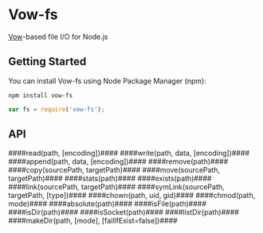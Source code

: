 Vow-fs
======

[Vow](https://github.com/dfilatov/jspromise)-based file I/O for Node.js

Getting Started
---------------
You can install Vow-fs using Node Package Manager (npm):

    npm install vow-fs


````javascript
var fs = require('vow-fs');
````

API
---
####read(path, [encoding])####
####write(path, data, [encoding])####
####append(path, data, [encoding])####
####remove(path)####
####copy(sourcePath, targetPath)####
####move(sourcePath, targetPath)####
####stats(path)####
####exists(path)####
####link(sourcePath, targetPath)####
####symLink(sourcePath, targetPath, [type])####
####chown(path, uid, gid)####
####chmod(path, mode)####
####absolute(path)####
####isFile(path)####
####isDir(path)####
####isSocket(path)####
####listDir(path)####
####makeDir(path, [mode], [failIfExist=false])####
